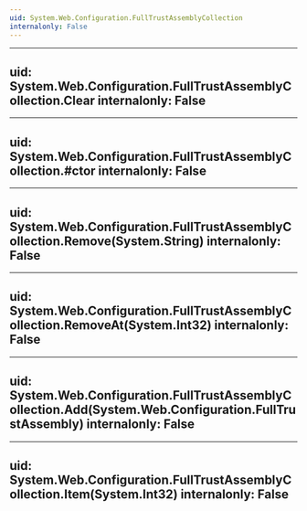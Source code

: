 ```yaml
---
uid: System.Web.Configuration.FullTrustAssemblyCollection
internalonly: False
---
```


---
uid: System.Web.Configuration.FullTrustAssemblyCollection.Clear
internalonly: False
---

---
uid: System.Web.Configuration.FullTrustAssemblyCollection.#ctor
internalonly: False
---

---
uid: System.Web.Configuration.FullTrustAssemblyCollection.Remove(System.String)
internalonly: False
---

---
uid: System.Web.Configuration.FullTrustAssemblyCollection.RemoveAt(System.Int32)
internalonly: False
---

---
uid: System.Web.Configuration.FullTrustAssemblyCollection.Add(System.Web.Configuration.FullTrustAssembly)
internalonly: False
---

---
uid: System.Web.Configuration.FullTrustAssemblyCollection.Item(System.Int32)
internalonly: False
---
